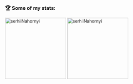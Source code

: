 ### 🏆 Some of my stats:
<p>
<img align="center" src="https://github-readme-stats.vercel.app/api?username=serhiiNahornyi&count_private=true&show_icons=true" alt="serhiiNahornyi" height="200"/>
<img align="center" src="https://github-readme-stats.vercel.app/api/top-langs/?username=serhiiNahornyi&show_icons=true&layout=compact" alt="serhiiNahornyi" height="200"/>
</p>
